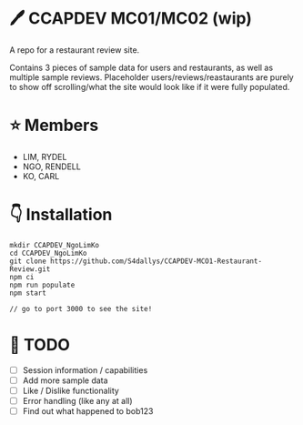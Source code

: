 # 🖊️ CCAPDEV MC01/MC02 (wip)
A repo for a restaurant review site.   
   
Contains 3 pieces of sample data for users and restaurants, as well as multiple sample reviews. Placeholder users/reviews/reastaurants are purely to show off scrolling/what the site would look like if it were fully populated.

# ⭐ Members
- LIM, RYDEL   
- NGO, RENDELL   
- KO, CARL   
  
# 👇 Installation
```
mkdir CCAPDEV_NgoLimKo
cd CCAPDEV_NgoLimKo
git clone https://github.com/S4dallys/CCAPDEV-MCO1-Restaurant-Review.git
npm ci
npm run populate
npm start

// go to port 3000 to see the site!
```

# 🌵 TODO
- [ ] Session information / capabilities
- [ ] Add more sample data 
- [ ] Like / Dislike functionality
- [ ] Error handling (like any at all)
- [ ] Find out what happened to bob123